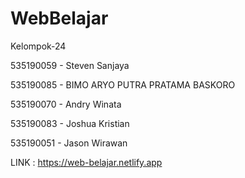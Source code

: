 # WebBelajar

Kelompok-24 

535190059 - Steven Sanjaya 

535190085 -  BIMO ARYO PUTRA PRATAMA BASKORO 

535190070 - Andry Winata 

535190083 - Joshua Kristian 

535190051 - Jason Wirawan

LINK : https://web-belajar.netlify.app
